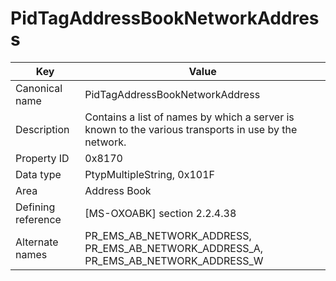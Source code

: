 # PidTagAddressBookNetworkAddress

| Key | Value |
|---|---|
| Canonical name | PidTagAddressBookNetworkAddress |
| Description | Contains a list of names by which a server is known to the various transports in use by the network. |
| Property ID | 0x8170 |
| Data type | PtypMultipleString, 0x101F |
| Area | Address Book |
| Defining reference | [MS-OXOABK] section 2.2.4.38 |
| Alternate names | PR_EMS_AB_NETWORK_ADDRESS, PR_EMS_AB_NETWORK_ADDRESS_A, PR_EMS_AB_NETWORK_ADDRESS_W |
